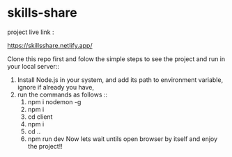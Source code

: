 # skills-share

project live link :

https://skillsshare.netlify.app/


Clone this repo first and folow the simple steps to see the project and run in your local server::
1. Install Node.js in your system, and add its path to environment variable, ignore if already you have,
2. run the commands as follows ::
      1. npm i nodemon -g
      2. npm i
      3. cd client
      4. npm i
      5. cd ..
      6. npm run dev
  Now lets wait untils open browser by itself and enjoy the project!!
